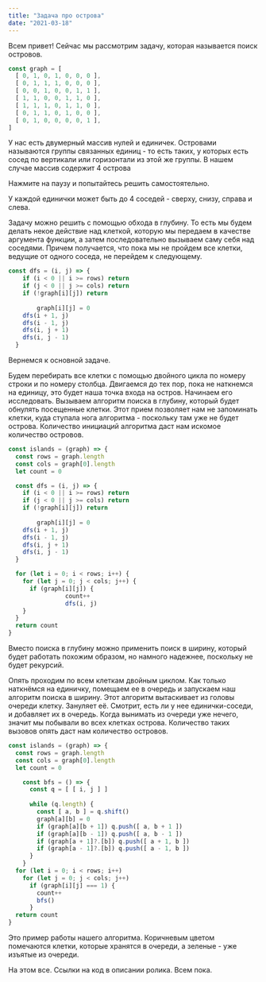 ```yaml
---
title: "Задача про острова"
date: "2021-03-18"
---
```


Всем привет! Сейчас мы рассмотрим задачу, которая называется поиск островов.

```jsx
const graph = [
  [ 0, 1, 0, 1, 0, 0, 0 ],
  [ 0, 1, 1, 1, 0, 0, 0 ],
  [ 0, 0, 1, 0, 0, 1, 1 ],
  [ 1, 1, 0, 0, 1, 1, 0 ],
  [ 1, 1, 1, 0, 1, 1, 0 ],
  [ 0, 1, 1, 0, 1, 0, 0 ],
  [ 0, 1, 0, 0, 0, 0, 1 ],
]
```

У нас есть двумерный массив нулей и единичек. Островами называются группы связанных единиц - то есть таких, у которых есть сосед по вертикали или горизонтали из этой же группы. В нашем случае массив содержит 4 острова

Нажмите на паузу и попытайтесь решить самостоятельно.

У каждой единички может быть до 4 соседей - сверху, снизу, справа и слева.

Задачу можно решить с помощью обхода в глубину. То есть мы будем делать некое действие над клеткой, которую мы передаем в качестве аргумента функции, а затем последовательно вызываем саму себя над соседями. Причем получается, что пока мы не пройдем все клетки, ведущие от одного соседа, не перейдем к следующему.

```jsx
const dfs = (i, j) => {
    if (i < 0 || i >= rows) return
    if (j < 0 || j >= cols) return
    if (!graph[i][j]) return
    
		graph[i][j] = 0
    dfs(i + 1, j)
    dfs(i - 1, j)
    dfs(i, j + 1)
    dfs(i, j - 1)
  }
```

Вернемся к основной задаче.

Будем перебирать все клетки с помощью двойного цикла по номеру строки и по номеру столбца. Двигаемся до тех пор, пока не наткнемся на единицу, это будет наша точка входа на остров. Начинаем его исследовать. Вызываем алгоритм поиска в глубину, который будет обнулять посещенные клетки. Этот прием позволяет нам не запоминать клетки, куда ступала нога алгоритма - поскольку там уже не будет острова. Количество инициаций алгоритма даст нам искомое количество островов.

```jsx
const islands = (graph) => {
  const rows = graph.length
  const cols = graph[0].length
  let count = 0

  const dfs = (i, j) => {
    if (i < 0 || i >= rows) return
    if (j < 0 || j >= cols) return
    if (!graph[i][j]) return
    
		graph[i][j] = 0
    dfs(i + 1, j)
    dfs(i - 1, j)
    dfs(i, j + 1)
    dfs(i, j - 1)
  }

  for (let i = 0; i < rows; i++) {
    for (let j = 0; j < cols; j++) {
      if (graph[i][j]) {
				count++
				dfs(i, j)
    }
  }
  return count
}
```

Вместо поиска в глубину можно применить поиск в ширину, который будет работать похожим образом, но намного надежнее, поскольку не будет рекурсий.

Опять проходим по всем клеткам двойным циклом. Как только наткнёмся на единичку, помещаем ее в очередь и запускаем наш алгоритм поиска в ширину. Этот алгоритм вытаскивает из головы очереди клетку. Зануляет её. Смотрит, есть ли у нее единички-соседи, и добавляет их в очередь. Когда вынимать из очереди уже нечего, значит мы побывали во всех клетках острова. Количество таких вызовов опять даст нам количество островов.

```jsx
const islands = (graph) => {
  const rows = graph.length
  const cols = graph[0].length
  let count = 0

	const bfs = () => {
	  const q = [ [ i, j ] ]
	
	  while (q.length) {
	    const [ a, b ] = q.shift()
	    graph[a][b] = 0
	    if (graph[a][b + 1]) q.push([ a, b + 1 ])
	    if (graph[a][b - 1]) q.push([ a, b - 1 ])
	    if (graph[a + 1]?.[b]) q.push([ a + 1, b ])
	    if (graph[a - 1]?.[b]) q.push([ a - 1, b ])
	  }
	}
  for (let i = 0; i < rows; i++)
    for (let j = 0; j < cols; j++)
      if (graph[i][j] === 1) {
        count++
        bfs()
      }
  return count
}
```

Это пример работы нашего алгоритма. Коричневым цветом помечаются клетки, которые хранятся в очереди, а зеленые - уже изъятые из очереди.

На этом все. Ссылки на код в описании ролика. Всем пока.